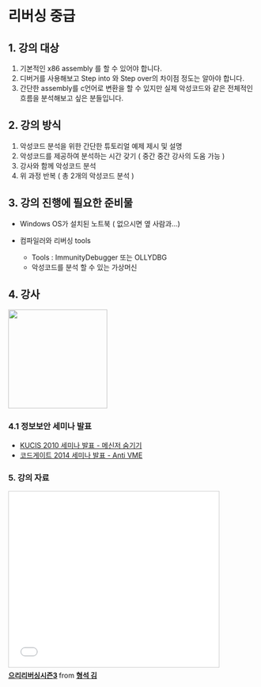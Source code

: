 ﻿# 리버싱 중급

## 1. 강의 대상


1. 기본적인 x86 assembly 를 할 수 있어야 합니다.
2. 디버거를 사용해보고 Step into 와 Step over의 차이점 정도는 알아야 합니다.
3. 간단한 assembly를 c언어로 변환을 할 수 있지만 실제 악성코드와 같은 전체적인 흐름을 분석해보고 싶은 분들입니다.

## 2. 강의 방식

1. 악성코드 분석을 위한 간단한 튜토리얼 예제 제시 및 설명
2. 악성코드를 제공하여 분석하는 시간 갖기 ( 중간 중간 강사의 도움 가능 )
3. 강사와 함께 악성코드 분석 
3. 위 과정 반복 ( 총 2개의 악성코드 분석 )
 
## 3. 강의 진행에 필요한 준비물

- Windows OS가 설치된 노트북 ( 없으시면 옆 사람과...)

- 컴파일러와 리버싱 tools	
  - Tools : ImmunityDebugger 또는 OLLYDBG
  - 악성코드를 분석 할 수 있는 가상머신
  
## 4. 강사

<img src="http://72.14.188.110/~audit/img/kimhyungsuk.png" width="200px" />

### 4.1 정보보안 세미나 발표

   - [KUCIS 2010 세미나 발표 - 메신저 숨기기](https://www.facebook.com/l.php?u=https%3A%2F%2Fwww.dropbox.com%2Fs%2Fa5uze30a22x89mw%2FWiseGuyz-Adult_Child-%2528010-9596-2266%2529.pptx&h=1AQHZ3JU4)
   - [코드게이트 2014 세미나 발표 - Anti VME](http://prezi.com/dqu1idggsp_5/?utm_campaign=share&utm_medium=copy)

### 5. 강의 자료

<iframe src="//www.slideshare.net/slideshow/embed_code/44488383" width="425" height="355" frameborder="0" marginwidth="0" marginheight="0" scrolling="no" style="border:1px solid #CCC; border-width:1px; margin-bottom:5px; max-width: 100%;" allowfullscreen> </iframe> <div style="margin-bottom:5px"> <strong> <a href="//www.slideshare.net/kimgudtjr/3-44488383" title="으리리버싱시즌3" target="_blank">으리리버싱시즌3</a> </strong> from <strong><a
href="//www.slideshare.net/kimgudtjr" target="_blank">형석 김</a></strong> </div>

